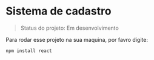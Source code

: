 # Sistema de cadastro

> Status do projeto: Em desenvolvimento

Para rodar esse projeto na sua maquina, por favro digite: 

```
npm install react
```
